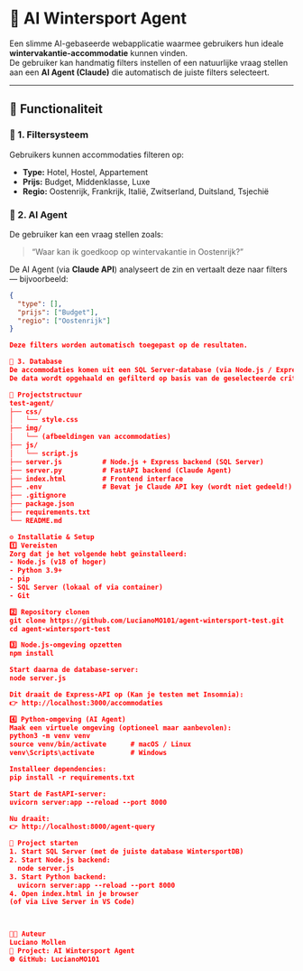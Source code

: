 # 🎿 AI Wintersport Agent

Een slimme AI-gebaseerde webapplicatie waarmee gebruikers hun ideale **wintervakantie-accommodatie** kunnen vinden.  
De gebruiker kan handmatig filters instellen of een natuurlijke vraag stellen aan een **AI Agent (Claude)** die automatisch de juiste filters selecteert.

---

## 🧩 Functionaliteit

### 🔹 1. Filtersysteem
Gebruikers kunnen accommodaties filteren op:
- **Type:** Hotel, Hostel, Appartement  
- **Prijs:** Budget, Middenklasse, Luxe  
- **Regio:** Oostenrijk, Frankrijk, Italië, Zwitserland, Duitsland, Tsjechië  

### 🔹 2. AI Agent
De gebruiker kan een vraag stellen zoals:
> “Waar kan ik goedkoop op wintervakantie in Oostenrijk?”

De AI Agent (via **Claude API**) analyseert de zin en vertaalt deze naar filters  
— bijvoorbeeld:  
```json
{
  "type": [],
  "prijs": ["Budget"],
  "regio": ["Oostenrijk"]
}

Deze filters worden automatisch toegepast op de resultaten.

🔹 3. Database
De accommodaties komen uit een SQL Server-database (via Node.js / Express backend).
De data wordt opgehaald en gefilterd op basis van de geselecteerde criteria.

🧱 Projectstructuur
test-agent/
├── css/
│   └── style.css
├── img/
│   └── (afbeeldingen van accommodaties)
├── js/
│   └── script.js
├── server.js          # Node.js + Express backend (SQL Server)
├── server.py          # FastAPI backend (Claude Agent)
├── index.html         # Frontend interface
├── .env               # Bevat je Claude API key (wordt niet gedeeld!)
├── .gitignore
├── package.json
├── requirements.txt
└── README.md

⚙️ Installatie & Setup
1️⃣ Vereisten
Zorg dat je het volgende hebt geïnstalleerd:
- Node.js (v18 of hoger)
- Python 3.9+
- pip
- SQL Server (lokaal of via container)
- Git

2️⃣ Repository clonen
git clone https://github.com/LucianoMO101/agent-wintersport-test.git
cd agent-wintersport-test

3️⃣ Node.js-omgeving opzetten
npm install

Start daarna de database-server:
node server.js

Dit draait de Express-API op (Kan je testen met Insomnia):
👉 http://localhost:3000/accommodaties

4️⃣ Python-omgeving (AI Agent)
Maak een virtuele omgeving (optioneel maar aanbevolen):
python3 -m venv venv
source venv/bin/activate      # macOS / Linux
venv\Scripts\activate         # Windows

Installeer dependencies:
pip install -r requirements.txt

Start de FastAPI-server:
uvicorn server:app --reload --port 8000

Nu draait:
👉 http://localhost:8000/agent-query

🚀 Project starten
1. Start SQL Server (met de juiste database WintersportDB)
2. Start Node.js backend:
  node server.js
3. Start Python backend:
  uvicorn server:app --reload --port 8000
4. Open index.html in je browser
(of via Live Server in VS Code)



👨‍💻 Auteur
Luciano Mollen
📍 Project: AI Wintersport Agent
🌐 GitHub: LucianoMO101











